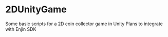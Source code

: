 # 2DUnityGame

Some basic scripts for a 2D coin collector game in Unity 
Plans to integrate with Enjin SDK
